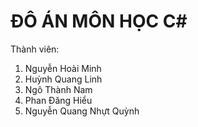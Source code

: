 # ĐÔ ÁN MÔN HỌC C#

Thành viên:
  1. Nguyễn Hoài Minh
  2. Huỳnh Quang Linh
  3. Ngô Thành Nam
  4. Phan Đăng Hiểu
  5. Nguyễn Quang Nhựt Quỳnh
